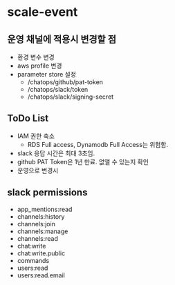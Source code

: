 # scale-event

## 운영 채널에 적용시 변경할 점

- 환경 변수 변경
- aws profile 변경
- parameter store 설정
  - /chatops/github/pat-token
  - /chatops/slack/token
  - /chatops/slack/signing-secret

## ToDo List

- IAM 권한 축소
  - RDS Full access, Dynamodb Full Access는 위험함.
- slack 응답 시간은 최대 3초임.
- github PAT Token은 1년 만료. 없앨 수 있는지 확인
- 운영으로 변경시

## slack permissions

- app_mentions:read
- channels:history
- channels:join
- channels:manage
- channels:read
- chat:write
- chat:write.public
- commands
- users:read
- users:read.email
